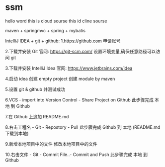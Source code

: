 # ssm
hello word
this is cloud sourse
this id cline sourse

maven + springmvc + spring + mybatis

IntelliJ IDEA + git + github: 1.https://github.com 申请账号

2.下载并安装 Git 官网: https://git-scm.com/ 设置环境变量,确保任意路径可以访问 git

3.下载并安装 IntelliJ Idea 官网: https://www.jetbrains.com/idea

4.启动 idea 创建 empty project 创建 module by maven

5.设置 git & github 并测试成功

6.VCS - import into Version Control - Share Project on Github 此步骤完成 本地 到 Github

7.在 Github 上追加 README.md

8.右击工程名 - Git - Repostory - Pull 此步骤完成 Github 到 本地 (README.md 下载到本地)

9.新增本地项目中的文件 修改本地项目中的文件

10.右击文件 - Git - Commit File..- Commit and Push 此步骤完成 本地 到 Github
